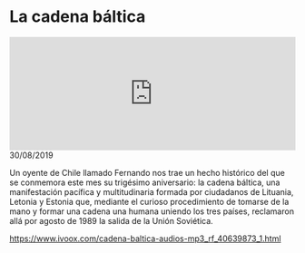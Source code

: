 # La cadena báltica
<iframe id='audio_88903085' frameborder='0' allowfullscreen='' scrolling='no' height='200' style='width:100%;' src='https://www.ivoox.com/player_ej_40639873_6_1.html' loading='lazy'></iframe>30/08/2019

Un oyente de Chile llamado Fernando nos trae un hecho histórico del que se conmemora este mes su trigésimo aniversario: la cadena báltica, una manifestación pacífica y multitudinaria formada por ciudadanos de Lituania, Letonia y Estonia que, mediante el curioso procedimiento de tomarse de la mano y formar una cadena una humana uniendo los tres países, reclamaron allá por agosto de 1989 la salida de la Unión Soviética. 

 

https://www.ivoox.com/cadena-baltica-audios-mp3_rf_40639873_1.html
